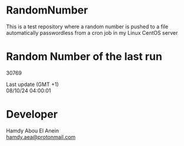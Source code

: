 # RandomNumber    
This is a test repository where a random number is pushed to a file automatically passwordless from a cron job in my Linux CentOS server    
# Random Number of the last run   
30769
      
Last update (GMT +1)    
08/10/24 04:00:01
# Developer    
Hamdy Abou El Anein   
hamdy.aea@protonmail.com
